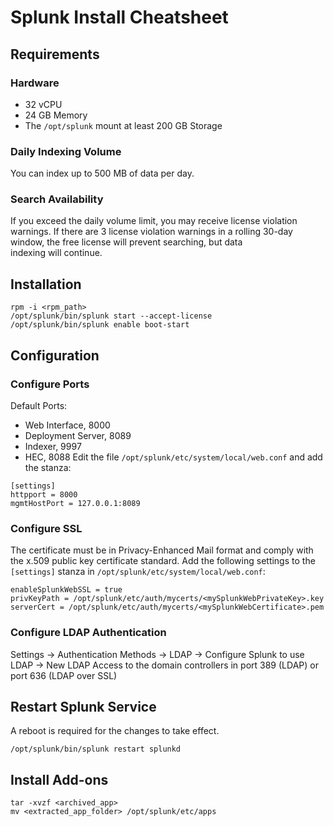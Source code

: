 # Splunk Install Cheatsheet

## Requirements
### Hardware
- 32 vCPU
- 24 GB Memory
- The `/opt/splunk` mount at least 200 GB Storage

### Daily Indexing Volume
You can index up to 500 MB of data per day.

### Search Availability
If you exceed the daily volume limit, you may receive license violation warnings. If there are 3 license violation warnings in a rolling 30-day window, the free license will prevent searching, but data indexing will continue.

## Installation 
```
rpm -i <rpm_path>
/opt/splunk/bin/splunk start --accept-license
/opt/splunk/bin/splunk enable boot-start 
```

## Configuration
### Configure Ports
Default Ports:
- Web Interface, 8000
- Deployment Server, 8089
- Indexer, 9997
- HEC, 8088
Edit the file `/opt/splunk/etc/system/local/web.conf` and add the stanza:
```
[settings]
httpport = 8000
mgmtHostPort = 127.0.0.1:8089
```

### Configure SSL
The certificate must be in Privacy-Enhanced Mail format and comply with the x.509 public key certificate standard.
Add the following settings to the `[settings]` stanza in `/opt/splunk/etc/system/local/web.conf`:
```
enableSplunkWebSSL = true
privKeyPath = /opt/splunk/etc/auth/mycerts/<mySplunkWebPrivateKey>.key
serverCert = /opt/splunk/etc/auth/mycerts/<mySplunkWebCertificate>.pem
```

### Configure LDAP Authentication
Settings -> Authentication Methods -> LDAP -> Configure Splunk to use LDAP -> New LDAP
Access to the domain controllers in port 389 (LDAP) or port 636 (LDAP over SSL)

## Restart Splunk Service
A reboot is required for the changes to take effect.
```
/opt/splunk/bin/splunk restart splunkd
```

## Install Add-ons
```
tar -xvzf <archived_app>
mv <extracted_app_folder> /opt/splunk/etc/apps
```